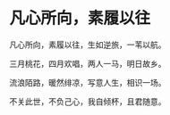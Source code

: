 # 凡心所向，素履以往


凡心所向，素履以往，生如逆旅，一苇以航。  

三月桃花，四月欢唱，两人一马，明日故乡。  

流浪陌路，暖然绯凉，写意人生，相识一场。  

不关此世，不负己心，我自倾杯，且君随意。  


